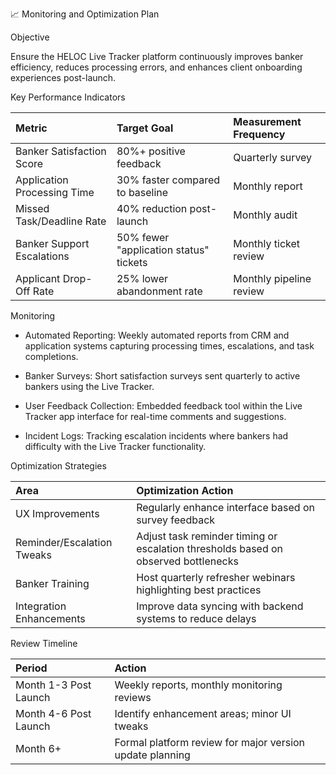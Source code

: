 📈 Monitoring and Optimization Plan

Objective

Ensure the HELOC Live Tracker platform continuously improves banker efficiency, reduces processing errors, and enhances client onboarding experiences post-launch.

Key Performance Indicators

| Metric                        | Target Goal                         | Measurement Frequency |
|:-------------------------------|:------------------------------------|:----------------------|
| Banker Satisfaction Score      | 80%+ positive feedback              | Quarterly survey       |
| Application Processing Time    | 30% faster compared to baseline     | Monthly report         |
| Missed Task/Deadline Rate       | 40% reduction post-launch           | Monthly audit          |
| Banker Support Escalations     | 50% fewer \"application status\" tickets | Monthly ticket review  |
| Applicant Drop-Off Rate        | 25% lower abandonment rate          | Monthly pipeline review |

Monitoring

- Automated Reporting:
Weekly automated reports from CRM and application systems capturing processing times, escalations, and task completions.

- Banker Surveys:
Short satisfaction surveys sent quarterly to active bankers using the Live Tracker.

- User Feedback Collection:
Embedded feedback tool within the Live Tracker app interface for real-time comments and suggestions.

- Incident Logs:
Tracking escalation incidents where bankers had difficulty with the Live Tracker functionality.

Optimization Strategies

| Area                          | Optimization Action |
|:-------------------------------|:--------------------|
| UX Improvements                | Regularly enhance interface based on survey feedback |
| Reminder/Escalation Tweaks     | Adjust task reminder timing or escalation thresholds based on observed bottlenecks |
| Banker Training                | Host quarterly refresher webinars highlighting best practices |
| Integration Enhancements      | Improve data syncing with backend systems to reduce delays |

Review Timeline

| Period | Action |
|:-------|:-------|
| Month 1-3 Post Launch | Weekly reports, monthly monitoring reviews |
| Month 4-6 Post Launch | Identify enhancement areas; minor UI tweaks |
| Month 6+ | Formal platform review for major version update planning |

